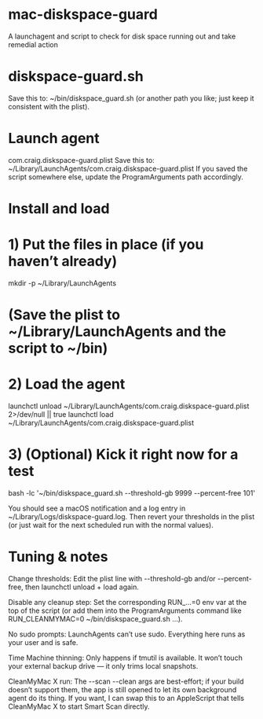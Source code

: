 # mac-diskspace-guard
A launchagent and script to check for disk space running out and take remedial action 

# diskspace-guard.sh
Save this to: ~/bin/diskspace_guard.sh (or another path you like; just keep it consistent with the plist).

# Launch agent
com.craig.diskspace-guard.plist
Save this to: ~/Library/LaunchAgents/com.craig.diskspace-guard.plist
If you saved the script somewhere else, update the ProgramArguments path accordingly.

# Install and load
# 1) Put the files in place (if you haven’t already)
mkdir -p ~/Library/LaunchAgents

# (Save the plist to ~/Library/LaunchAgents and the script to ~/bin)

# 2) Load the agent
launchctl unload ~/Library/LaunchAgents/com.craig.diskspace-guard.plist 2>/dev/null || true
launchctl load ~/Library/LaunchAgents/com.craig.diskspace-guard.plist

# 3) (Optional) Kick it right now for a test
bash -lc '~/bin/diskspace_guard.sh --threshold-gb 9999 --percent-free 101'

You should see a macOS notification and a log entry in ~/Library/Logs/diskspace-guard.log. Then revert your thresholds in the plist (or just wait for the next scheduled run with the normal values).

# Tuning & notes

Change thresholds: Edit the plist line with --threshold-gb and/or --percent-free, then launchctl unload + load again.

Disable any cleanup step: Set the corresponding RUN_…=0 env var at the top of the script (or add them into the ProgramArguments command like RUN_CLEANMYMAC=0 ~/bin/diskspace_guard.sh …).

No sudo prompts: LaunchAgents can’t use sudo. Everything here runs as your user and is safe.

Time Machine thinning: Only happens if tmutil is available. It won’t touch your external backup drive — it only trims local snapshots.

CleanMyMac X run: The --scan --clean args are best-effort; if your build doesn’t support them, the app is still opened to let its own background agent do its thing. If you want, I can swap this to an AppleScript that tells CleanMyMac X to start Smart Scan directly.
